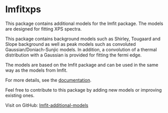 # lmfitxps
This package contains additional models for the lmfit package. The
models are designed for fitting XPS spectra.

This package contains background models such as Shirley, Tougaard and Slope background as well as peak models such as convoluted Gaussian/Doniach-Sunjic models. In
addition, a convolution of a thermal distribution with a Gaussian is provided for fitting the fermi edge.

The models are based on the lmfit package and can be used in the same way as the models from lmfit. 

For more details, see the [documentation](https://lmfit-additional-models.readthedocs.io/en/latest/#). 

Feel free to contribute to this package by adding new models or improving existing ones. 

Visit on GitHub: [lmfit-additional-models](https://github.com/Julian-Hochhaus/lmfit-additional-models)

